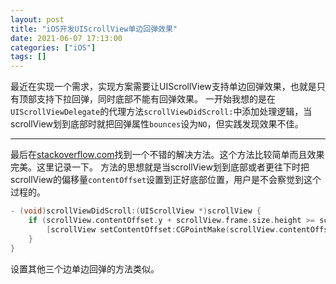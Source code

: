 ```yaml
---
layout: post
title: "iOS开发UIScrollView单边回弹效果"
date: 2021-06-07 17:13:00
categories: ["iOS"]
tags: []
---
```

最近在实现一个需求，实现方案需要让UIScrollView支持单边回弹效果，也就是只有顶部支持下拉回弹，同时底部不能有回弹效果。<!--more-->
一开始我想的是在`UIScrollViewDelegate`的代理方法`scrollViewDidScroll:`中添加处理逻辑，当scrollView划到底部时就把回弹属性`bounces`设为`NO`，但实践发现效果不佳。

------------


最后在[stackoverflow.com](https://stackoverflow.com/questions/14084657/uiscrollview-disable-vertical-bounce-only-at-bottom "stackoverflow.com")找到一个不错的解决方法。这个方法比较简单而且效果完美。这里记录一下。
方法的思想就是当scrollView划到底部或者更往下时把scrollView的偏移量`contentOffset`设置到正好底部位置，用户是不会察觉到这个过程的。
```objective-c
- (void)scrollViewDidScroll:(UIScrollView *)scrollView {
    if (scrollView.contentOffset.y + scrollView.frame.size.height >= scrollView.contentSize.height) {
        [scrollView setContentOffset:CGPointMake(scrollView.contentOffset.x, scrollView.contentSize.height - scrollView.frame.size.height)];
    }
}
```
设置其他三个边单边回弹的方法类似。